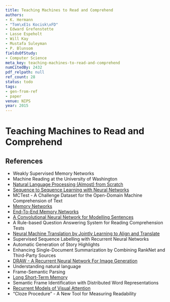 ```yaml
---
title: Teaching Machines to Read and Comprehend
authors:
- K. Hermann
- "Tom\xE1s Kocisk\xFD"
- Edward Grefenstette
- Lasse Espeholt
- Will Kay
- Mustafa Suleyman
- P. Blunsom
fieldsOfStudy:
- Computer Science
meta_key: teaching-machines-to-read-and-comprehend
numCitedBy: 2432
pdf_relpath: null
ref_count: 28
status: todo
tags:
- gen-from-ref
- paper
venue: NIPS
year: 2015
---
```


# Teaching Machines to Read and Comprehend

## References

- Weakly Supervised Memory Networks
- Machine Reading at the University of Washington
- [Natural Language Processing (Almost) from Scratch](./natural-language-processing-almost-from-scratch.md)
- [Sequence to Sequence Learning with Neural Networks](./sequence-to-sequence-learning-with-neural-networks.md)
- MCTest - A Challenge Dataset for the Open-Domain Machine Comprehension of Text
- [Memory Networks](./memory-networks.md)
- [End-To-End Memory Networks](./end-to-end-memory-networks.md)
- [A Convolutional Neural Network for Modelling Sentences](./a-convolutional-neural-network-for-modelling-sentences.md)
- A Rule-based Question Answering System for Reading Comprehension Tests
- [Neural Machine Translation by Jointly Learning to Align and Translate](./neural-machine-translation-by-jointly-learning-to-align-and-translate.md)
- Supervised Sequence Labelling with Recurrent Neural Networks
- Automatic Generation of Story Highlights
- Enhancing Single-Document Summarization by Combining RankNet and Third-Party Sources
- [DRAW - A Recurrent Neural Network For Image Generation](./draw-a-recurrent-neural-network-for-image-generation.md)
- Understanding natural language
- Frame-Semantic Parsing
- [Long Short-Term Memory](./long-short-term-memory.md)
- Semantic Frame Identification with Distributed Word Representations
- [Recurrent Models of Visual Attention](./recurrent-models-of-visual-attention.md)
- “Cloze Procedure” - A New Tool for Measuring Readability
